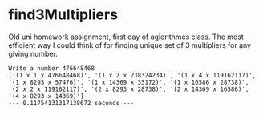 # find3Multipliers
Old uni homework assignment, first day of aglorithmes class.
The most efficient way I could think of for finding unique set of 3 multipliers for any giving number.

```
Write a number 476648468
['(1 x 1 x 476648468)', '(1 x 2 x 238324234)', '(1 x 4 x 119162117)', '(1 x 8293 x 57476)', '(1 x 14369 x 33172)', '(1 x 16586 x 28738)', '(2 x 2 x 119162117)', '(2 x 8293 x 28738)', '(2 x 14369 x 16586)', '(4 x 8293 x 14369)']
--- 0.11754131317138672 seconds ---
```
